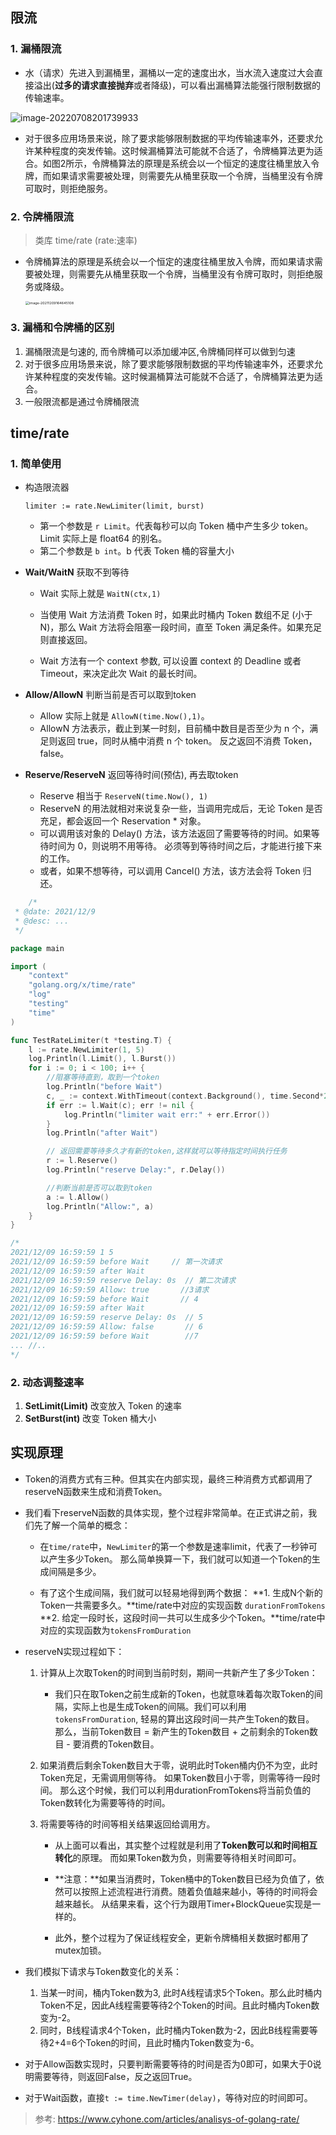## 限流

### 1. 漏桶限流

- 水（请求）先进入到漏桶里，漏桶以一定的速度出水，当水流入速度过大会直接溢出(**过多的请求直接抛弃**或者降级)，可以看出漏桶算法能强行限制数据的传输速率。

![image-20220708201739933](https://raw.githubusercontent.com/daniuEvan/pictrues/main/Typora/20220708201739.png)

- 对于很多应用场景来说，除了要求能够限制数据的平均传输速率外，还要求允许某种程度的突发传输。这时候漏桶算法可能就不合适了，令牌桶算法更为适合。如图2所示，令牌桶算法的原理是系统会以一个恒定的速度往桶里放入令牌，而如果请求需要被处理，则需要先从桶里获取一个令牌，当桶里没有令牌可取时，则拒绝服务。

### 2. 令牌桶限流

> 类库 time/rate  (rate:速率)

- 令牌桶算法的原理是系统会以一个恒定的速度往桶里放入令牌，而如果请求需要被处理，则需要先从桶里获取一个令牌，当桶里没有令牌可取时，则拒绝服务或降级。

  <img src="https://raw.githubusercontent.com/daniuEvan/pictrues/main/Typora/20220708201640.png" alt="image-20211209164645108" style="zoom: 39%;" />

### 3. 漏桶和令牌桶的区别

1. 漏桶限流是匀速的, 而令牌桶可以添加缓冲区,令牌桶同样可以做到匀速
2. 对于很多应用场景来说，除了要求能够限制数据的平均传输速率外，还要求允许某种程度的突发传输。这时候漏桶算法可能就不合适了，令牌桶算法更为适合。
3. 一般限流都是通过令牌桶限流

## time/rate

### 1. 简单使用

- 构造限流器

  `limiter := rate.NewLimiter(limit, burst)` 

  - 第一个参数是 `r Limit`。代表每秒可以向 Token 桶中产生多少 token。Limit 实际上是 float64 的别名。
  - 第二个参数是 `b int`。b 代表 Token 桶的容量大小

- **Wait/WaitN** 获取不到等待

  - Wait 实际上就是 `WaitN(ctx,1)`

  - 当使用 Wait 方法消费 Token 时，如果此时桶内 Token 数组不足 (小于 N)，那么 Wait 方法将会阻塞一段时间，直至 Token 满足条件。如果充足则直接返回。

  - Wait 方法有一个 context 参数, 可以设置 context 的 Deadline 或者 Timeout，来决定此次 Wait 的最长时间。

- **Allow/AllowN**  判断当前是否可以取到token 

  - Allow 实际上就是 `AllowN(time.Now(),1)`。
  - AllowN 方法表示，截止到某一时刻，目前桶中数目是否至少为 n 个，满足则返回 true，同时从桶中消费 n 个 token。
    反之返回不消费 Token，false。

- **Reserve/ReserveN** 返回等待时间(预估), 再去取token 
  - Reserve 相当于 `ReserveN(time.Now(), 1)`
  - ReserveN 的用法就相对来说复杂一些，当调用完成后，无论 Token 是否充足，都会返回一个 Reservation * 对象。
  - 可以调用该对象的 Delay() 方法，该方法返回了需要等待的时间。如果等待时间为 0，则说明不用等待。
    必须等到等待时间之后，才能进行接下来的工作。
  - 或者，如果不想等待，可以调用 Cancel() 方法，该方法会将 Token 归还。

```go
	/*
 * @date: 2021/12/9
 * @desc: ...
 */

package main

import (
	"context"
	"golang.org/x/time/rate"
	"log"
	"testing"
	"time"
)

func TestRateLimiter(t *testing.T) {
	l := rate.NewLimiter(1, 5)
	log.Println(l.Limit(), l.Burst())
	for i := 0; i < 100; i++ {
		//阻塞等待直到，取到一个token
		log.Println("before Wait")
		c, _ := context.WithTimeout(context.Background(), time.Second*2)
		if err := l.Wait(c); err != nil {
			log.Println("limiter wait err:" + err.Error())
		}
		log.Println("after Wait")

		// 返回需要等待多久才有新的token,这样就可以等待指定时间执行任务
		r := l.Reserve()
		log.Println("reserve Delay:", r.Delay())

		//判断当前是否可以取到token
		a := l.Allow()
		log.Println("Allow:", a)
	}
}

/*
2021/12/09 16:59:59 1 5
2021/12/09 16:59:59 before Wait     // 第一次请求
2021/12/09 16:59:59 after Wait     
2021/12/09 16:59:59 reserve Delay: 0s  // 第二次请求
2021/12/09 16:59:59 Allow: true       //3请求
2021/12/09 16:59:59 before Wait       // 4
2021/12/09 16:59:59 after Wait      
2021/12/09 16:59:59 reserve Delay: 0s  // 5
2021/12/09 16:59:59 Allow: false       // 6
2021/12/09 16:59:59 before Wait        //7
... //..
*/
```



### 2. 动态调整速率

1. **SetLimit(Limit)** 改变放入 Token 的速率
2. **SetBurst(int)** 改变 Token 桶大小



## 实现原理

- Token的消费方式有三种。但其实在内部实现，最终三种消费方式都调用了reserveN函数来生成和消费Token。

- 我们看下reserveN函数的具体实现，整个过程非常简单。在正式讲之前，我们先了解一个简单的概念：

  - 在`time/rate`中，`NewLimiter`的第一个参数是速率limit，代表了一秒钟可以产生多少Token。
    那么简单换算一下，我们就可以知道一个Token的生成间隔是多少。

  - 有了这个生成间隔，我们就可以轻易地得到两个数据：
    **1. 生成N个新的Token一共需要多久。**time/rate中对应的实现函数 `durationFromTokens`
    **2. 给定一段时长，这段时间一共可以生成多少个Token。**time/rate中对应的实现函数为`tokensFromDuration`

- reserveN实现过程如下：

  1. 计算从上次取Token的时间到当前时刻，期间一共新产生了多少Token：
     - 我们只在取Token之前生成新的Token，也就意味着每次取Token的间隔，实际上也是生成Token的间隔。我们可以利用`tokensFromDuration`, 轻易的算出这段时间一共产生Token的数目。
       那么，当前Token数目 = 新产生的Token数目 + 之前剩余的Token数目 - 要消费的Token数目。

  2. 如果消费后剩余Token数目大于零，说明此时Token桶内仍不为空，此时Token充足，无需调用侧等待。
     如果Token数目小于零，则需等待一段时间。
     那么这个时候，我们可以利用durationFromTokens将当前负值的Token数转化为需要等待的时间。

  3. 将需要等待的时间等相关结果返回给调用方。

     - 从上面可以看出，其实整个过程就是利用了**Token数可以和时间相互转化**的原理。 而如果Token数为负，则需要等待相关时间即可。

     - **注意：**如果当消费时，Token桶中的Token数目已经为负值了，依然可以按照上述流程进行消费。随着负值越来越小，等待的时间将会越来越长。 从结果来看，这个行为跟用Timer+BlockQueue实现是一样的。

     - 此外，整个过程为了保证线程安全，更新令牌桶相关数据时都用了mutex加锁。

- 我们模拟下请求与Token数变化的关系：

  1. 当某一时间，桶内Token数为3, 此时A线程请求5个Token。那么此时桶内Token不足，因此A线程需要等待2个Token的时间。且此时桶内Token数变为-2。
  2. 同时，B线程请求4个Token，此时桶内Token数为-2，因此B线程需要等待2+4=6个Token的时间，且此时桶内Token数变为-6。

- 对于Allow函数实现时，只要判断需要等待的时间是否为0即可，如果大于0说明需要等待，则返回False，反之返回True。

- 对于Wait函数，直接`t := time.NewTimer(delay)`，等待对应的时间即可。

> 参考: https://www.cyhone.com/articles/analisys-of-golang-rate/